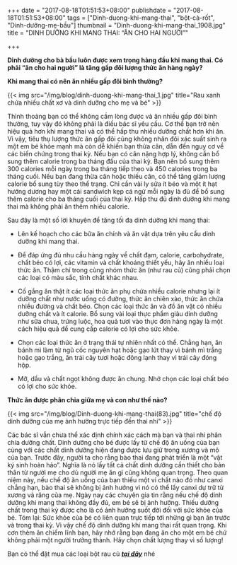 +++
date = "2017-08-18T01:51:53+08:00"
publishdate = "2017-08-18T01:51:53+08:00"
tags = ["Dinh-duong-khi-mang-thai", "bột-cà-rốt", "Dinh-dưỡng-mẹ-bầu"]
thumbnail = "Dinh-duong-khi-mang-thai_1908.jpg"
title = "DINH DƯỠNG KHI MANG THAI: “ĂN CHO HAI NGƯỜI”"

+++

**Dinh dưỡng cho bà bầu luôn được xem trọng hàng đầu khi mang thai. Có phải “ăn cho hai người” là tăng gấp đôi lượng thức ăn hàng ngày?**

**Khi mang thai có nên ăn nhiều gấp đôi bình thường?**

{{< img src="/img/blog/dinh-duong-khi-mang-thai_1.jpg" title="Rau xanh chứa nhiếu chất xơ và dinh dưỡng cho mẹ và bé" >}}

Thỉnh thoảng bạn có thể không cầm lòng được và ăn nhiều gấp đôi bình thường, tuy vậy đó không phải là điều bác sĩ yêu cầu.
Cơ thể bạn trở nên hiệu quả hơn khi mang thai và có thể hấp thu nhiều dưỡng chất hơn khi ăn. Vì vậy, tiêu thụ lượng thức ăn gấp đôi cũng không nhân đôi xác suất sinh ra một em bé khỏe mạnh mà còn dễ khiến bạn thừa cân, dẫn đến nguy cơ về các biến chứng trong thai kỳ.
Nếu bạn có cân nặng hợp lý, không cần bổ sung thêm calorie trong ba tháng đầu của thai kỳ. Bạn nên bổ sung thêm 300 calories mỗi ngày trong ba tháng tiếp theo và 450 calories trong ba tháng cuối. Nếu bạn đang thừa cân hoặc thiếu cân, có thể tăng giảm lượng calorie bổ sung tùy theo thể trạng.
Chỉ cần vài ly sữa ít béo và một ít hạt hướng dương hay một cái sandwich kẹp cá ngừ mỗi ngày là đủ để bổ sung thêm calorie cho ba tháng cuối của thai kỳ.
Hấp thu đủ dinh dưỡng khi mang thai mà không phải ăn thêm nhiều calorie.

Sau đây là một số lời khuyên để tăng tối đa dinh dưỡng khi mang thai:

- Lên kế hoạch cho các bữa ăn chính và ăn vặt dựa trên yêu cầu dinh dưỡng khi mang thai.

- Để đáp ứng đủ nhu cầu hàng ngày về chất đạm, calorie, carbohydrate, chất béo có lợi, các vitamin và chất khoáng thiết yếu, hãy ăn nhiều loại thức ăn. Thậm chí trong cùng nhóm thức ăn (như rau củ) cũng phải chọn các loại có màu sắc, tính chất khác nhau.

- Cố gắng ăn thật ít các loại thức ăn phụ chứa nhiều calorie nhưng lại ít dưỡng chất như nước uống có đường, thức ăn chiên xào, thức ăn chứa nhiều đường và chất béo. Chọn các loại thức ăn và đồ ăn vặt có nhiều dưỡng chất và ít calorie. Bổ sung vài loại thực phẩm giàu dinh dưỡng như sữa chua, trứng luộc, hoa quả tươi vào thực đơn hàng ngày là một cách hiệu quả để cung cấp calorie có lợi cho sức khỏe.

- Chọn các loại thức ăn ở trạng thái tự nhiên nhất có thể. Chẳng hạn, ăn bánh mì làm từ ngũ cốc nguyên hạt hoặc gạo lứt thay vì bánh mì trắng hoặc gạo trắng, ăn trái cây tươi hoặc đông lạnh thay vì trái cây đóng hộp.

- Mỡ, dầu và chất ngọt không được ăn chung. Nhớ chọn các loại chất béo có lợi cho sức khỏe.

**Thức ăn được phân chia giữa mẹ và con như thế nào?**

{{< img src="/img/blog/Dinh-duong-khi-mang-thai(83).jpg" title="chế độ dinh dưỡng của mẹ ảnh hưởng trực tiếp đến thai nhi" >}}

Các bác sĩ vẫn chưa thể xác định chính xác cách mà bạn và thai nhi phân chia dưỡng chất. Dinh dưỡng cho bé được lấy từ chế độ ăn uống của bạn cùng với các chất dinh dưỡng hiện đang được lưu giữ trong xương và mô của bạn.
Trước đây, người ta cho rằng bào thai đang phát triển là một “vật ký sinh hoàn hảo”. Nghĩa là nó lấy tất cả chất dinh dưỡng cần thiết cho bản thân từ người mẹ cho dù người mẹ ăn gì cũng không quan trọng. Theo quan niệm này, nếu chế độ ăn uống của bạn thiếu một vi chất nào đó như canxi chẳng hạn,  bào thai sẽ không bị ảnh hưởng vì nó có thể lấy canxi dự trữ từ xương và răng của mẹ.
Ngày nay các chuyên gia tin rằng nếu chế độ dinh dưỡng khi mang thai không đầy đủ, em bé sẽ bị ảnh hưởng. Thiếu dưỡng chất trong thai kỳ được cho là có ảnh hưởng suốt đời đối với sức khỏe của bé.
Tóm lại: Sức khỏe của bé có liên quan trực tiếp tới những gì bạn ăn trước và trong thai kỳ. Vì vậy chế độ dinh dưỡng khi mang thai rất quan trọng. Khi cơn thèm ăn chiếm lĩnh bạn, hãy nhớ rằng bạn đang ăn cho một em bé chứ không phải một người trưởng thành. Hãy chọn chất lượng thay vì số lượng!

Bạn có thể đặt mua các loại bột rau củ _**[tại đây](/san-pham)**_ nhé

